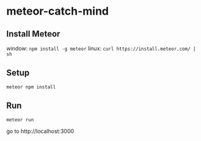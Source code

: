 # meteor-catch-mind

## Install Meteor

window: `npm install -g meteor`
linux: `curl https://install.meteor.com/ | sh`

## Setup

`meteor npm install`

## Run

`meteor run`

go to http://localhost:3000
